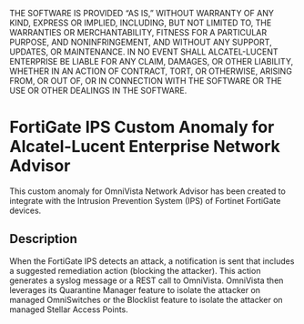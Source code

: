 THE SOFTWARE IS PROVIDED “AS IS,” WITHOUT WARRANTY OF ANY KIND, EXPRESS OR IMPLIED, INCLUDING, BUT NOT LIMITED TO, THE WARRANTIES OR MERCHANTABILITY, FITNESS FOR A PARTICULAR PURPOSE, AND NONINFRINGEMENT, AND WITHOUT ANY SUPPORT, UPDATES, OR MAINTENANCE. IN NO EVENT SHALL ALCATEL-LUCENT ENTERPRISE BE LIABLE FOR ANY CLAIM, DAMAGES, OR OTHER LIABILITY, WHETHER IN AN ACTION OF CONTRACT, TORT, OR OTHERWISE, ARISING FROM, OR OUT OF, OR IN CONNECTION WITH THE SOFTWARE OR THE USE OR OTHER DEALINGS IN THE SOFTWARE.

# FortiGate IPS Custom Anomaly for Alcatel-Lucent Enterprise Network Advisor

This custom anomaly for OmniVista Network Advisor has been created to integrate with the Intrusion Prevention System (IPS) of Fortinet FortiGate devices.

## Description
When the FortiGate IPS detects an attack, a notification is sent that includes a suggested remediation action (blocking the attacker). This action generates a syslog message or a REST call to OmniVista. OmniVista then leverages its Quarantine Manager feature to isolate the attacker on managed OmniSwitches or the Blocklist feature to isolate the attacker on managed Stellar Access Points.
